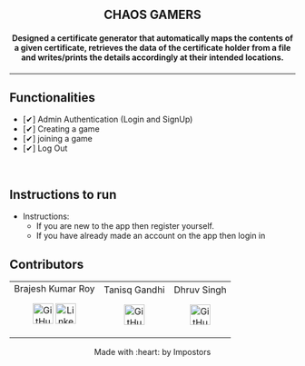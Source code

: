 <p align="center">
	<h2 align="center"> CHAOS GAMERS </h2>
	<h4 align="center"> Designed a certificate generator that automatically maps the contents of a given certificate, retrieves the data of the certificate holder from a file and writes/prints the details accordingly at their intended locations. <h4>
</p>

---

## Functionalities
- [✔]  Admin Authentication (Login and SignUp)
- [✔]  Creating a game
- [✔]  joining a game
- [✔]  Log Out

<br>


## Instructions to run

* Instructions:
	-  If you are new to the app then register yourself.
	-  If you have already made an account on the app then login in

## Contributors
<div align = "center">
<table>
<tr align="center">

<td>
Brajesh Kumar Roy
<p align="center">
<a href = "https://github.com/bkrroy"><img src = "http://www.iconninja.com/files/241/825/211/round-collaboration-social-github-code-circle-network-icon.svg" width="36" height = "36" alt="GitHub"/></a>
<a href = "https://www.linkedin.com/in/brajesh-kumar-roy-925b2119b/">
<img src = "http://www.iconninja.com/files/863/607/751/network-linkedin-social-connection-circular-circle-media-icon.svg" width="36" height="36" alt="LinkedIn"/>
</a>
</p>
</td>

<td>
Tanisq Gandhi
<p align="center">
<a href = "https://github.com/DananjayM"><img src = "http://www.iconninja.com/files/241/825/211/round-collaboration-social-github-code-circle-network-icon.svg" width="36" height = "36" alt="GitHub"/></a>
</p>
</td>

<td>
Dhruv Singh
<p align="center">
<a href = "https://github.com/Dhruv0607"><img src = "http://www.iconninja.com/files/241/825/211/round-collaboration-social-github-code-circle-network-icon.svg" width="36" height = "36" alt="GitHub"/></a>
</p>
</td>

</tr>
  </table>
<div>

<p align="center">
	Made with :heart: by Impostors
</p>

